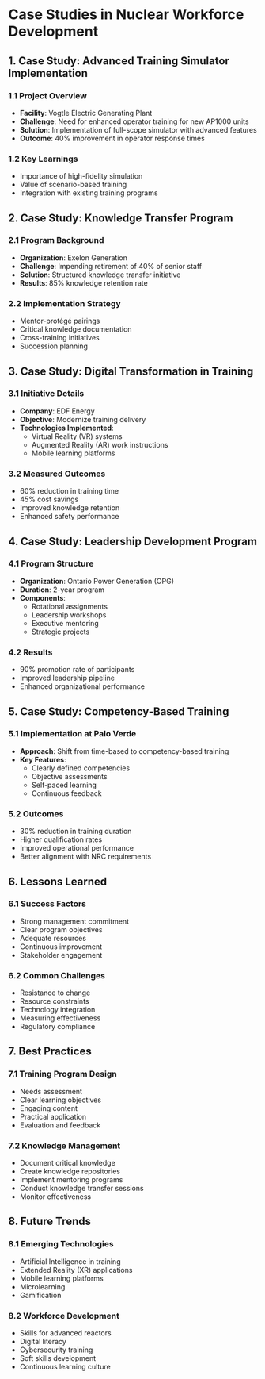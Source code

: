 # Case Studies in Nuclear Workforce Development

## 1. Case Study: Advanced Training Simulator Implementation

### 1.1 Project Overview
- **Facility**: Vogtle Electric Generating Plant
- **Challenge**: Need for enhanced operator training for new AP1000 units
- **Solution**: Implementation of full-scope simulator with advanced features
- **Outcome**: 40% improvement in operator response times

### 1.2 Key Learnings
- Importance of high-fidelity simulation
- Value of scenario-based training
- Integration with existing training programs

## 2. Case Study: Knowledge Transfer Program

### 2.1 Program Background
- **Organization**: Exelon Generation
- **Challenge**: Impending retirement of 40% of senior staff
- **Solution**: Structured knowledge transfer initiative
- **Results**: 85% knowledge retention rate

### 2.2 Implementation Strategy
- Mentor-protégé pairings
- Critical knowledge documentation
- Cross-training initiatives
- Succession planning

## 3. Case Study: Digital Transformation in Training

### 3.1 Initiative Details
- **Company**: EDF Energy
- **Objective**: Modernize training delivery
- **Technologies Implemented**:
  - Virtual Reality (VR) systems
  - Augmented Reality (AR) work instructions
  - Mobile learning platforms

### 3.2 Measured Outcomes
- 60% reduction in training time
- 45% cost savings
- Improved knowledge retention
- Enhanced safety performance

## 4. Case Study: Leadership Development Program

### 4.1 Program Structure
- **Organization**: Ontario Power Generation (OPG)
- **Duration**: 2-year program
- **Components**:
  - Rotational assignments
  - Leadership workshops
  - Executive mentoring
  - Strategic projects

### 4.2 Results
- 90% promotion rate of participants
- Improved leadership pipeline
- Enhanced organizational performance

## 5. Case Study: Competency-Based Training

### 5.1 Implementation at Palo Verde
- **Approach**: Shift from time-based to competency-based training
- **Key Features**:
  - Clearly defined competencies
  - Objective assessments
  - Self-paced learning
  - Continuous feedback

### 5.2 Outcomes
- 30% reduction in training duration
- Higher qualification rates
- Improved operational performance
- Better alignment with NRC requirements

## 6. Lessons Learned

### 6.1 Success Factors
- Strong management commitment
- Clear program objectives
- Adequate resources
- Continuous improvement
- Stakeholder engagement

### 6.2 Common Challenges
- Resistance to change
- Resource constraints
- Technology integration
- Measuring effectiveness
- Regulatory compliance

## 7. Best Practices

### 7.1 Training Program Design
- Needs assessment
- Clear learning objectives
- Engaging content
- Practical application
- Evaluation and feedback

### 7.2 Knowledge Management
- Document critical knowledge
- Create knowledge repositories
- Implement mentoring programs
- Conduct knowledge transfer sessions
- Monitor effectiveness

## 8. Future Trends

### 8.1 Emerging Technologies
- Artificial Intelligence in training
- Extended Reality (XR) applications
- Mobile learning platforms
- Microlearning
- Gamification

### 8.2 Workforce Development
- Skills for advanced reactors
- Digital literacy
- Cybersecurity training
- Soft skills development
- Continuous learning culture
